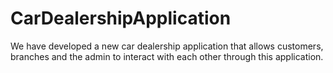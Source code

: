 # CarDealershipApplication
We have developed a new car dealership application that allows customers, branches and the admin to interact with each other through this application. 
